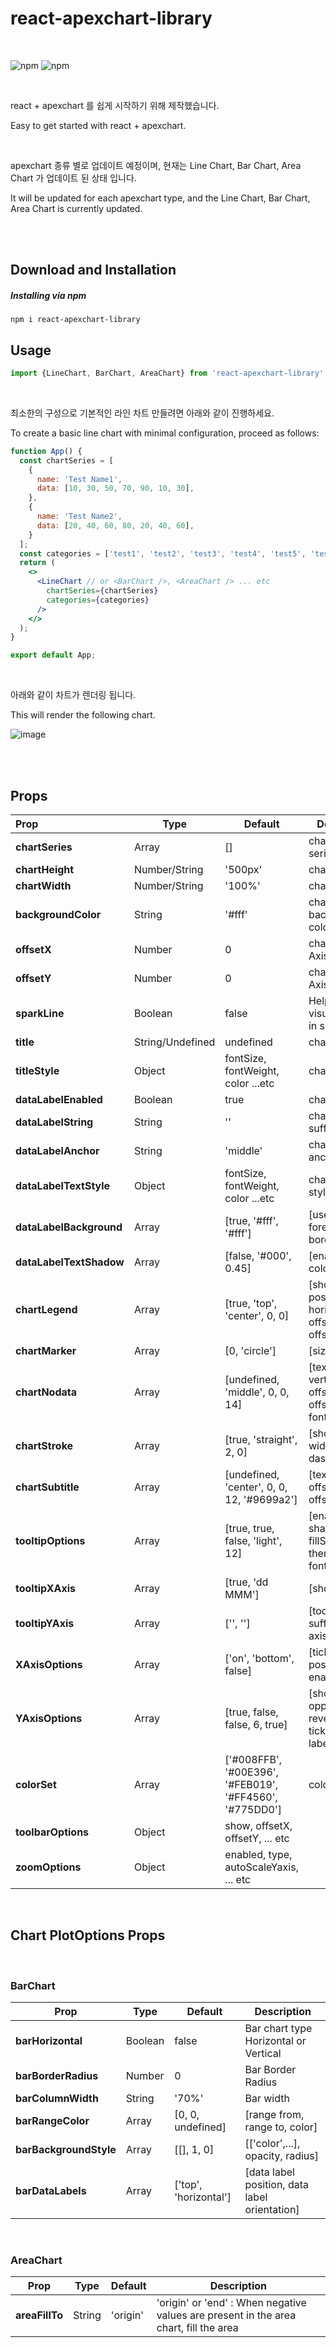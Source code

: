 # react-apexchart-library


<br>

![npm](https://img.shields.io/npm/dt/react-apexchart-library)
![npm](https://img.shields.io/npm/v/react-apexchart-library)

<br>

react + apexchart 를 쉽게 시작하기 위해 제작했습니다.

Easy to get started with react + apexchart.

<br>

apexchart 종류 별로 업데이트 예정이며, 현재는 Line Chart, Bar Chart, Area Chart 가 업데이트 된 상태 입니다.

It will be updated for each apexchart type, and the Line Chart, Bar Chart, Area Chart is currently updated.

<br>
<br>

## Download and Installation

##### Installing via npm

```
npm i react-apexchart-library
```

## Usage

```jsx
import {LineChart, BarChart, AreaChart} from 'react-apexchart-library'
```


<br>


최소한의 구성으로 기본적인 라인 차트 만들려면 아래와 같이 진행하세요. 

To create a basic line chart with minimal configuration, proceed as follows:

```jsx
function App() {
  const chartSeries = [
    {
      name: 'Test Name1',
      data: [10, 30, 50, 70, 90, 10, 30],
    },
    {
      name: 'Test Name2',
      data: [20, 40, 60, 80, 20, 40, 60],
    }
  ];
  const categories = ['test1', 'test2', 'test3', 'test4', 'test5', 'test6', 'test7'];
  return (
    <>
      <LineChart // or <BarChart />, <AreaChart /> ... etc
        chartSeries={chartSeries}
        categories={categories}
      />
    </>
  );
}

export default App;
```

<br>


아래와 같이 차트가 렌더링 됩니다.

This will render the following chart.

![image](https://user-images.githubusercontent.com/59306143/175777172-2c8a87ad-78e0-4bca-a5a7-3dabeadfef0e.png)

<br>
<br>

## Props

| Prop                    | Type             | Default                                                 | Description                                         |
| :---------------------- | ---------------- | ------------------------------------------------------- | --------------------------------------------------- |
| **chartSeries**         | Array            | []                                                      | chart data series                                   |
| **chartHeight**         | Number/String    | '500px'                                                 | chart height                                        |
| **chartWidth**          | Number/String    | '100%'                                                  | chart width                                         |
| **backgroundColor**     | String           | '#fff'                                                  | chart background color                              |
| **offsetX**             | Number           | 0                                                       | chart offset X Axis                                 |
| **offsetY**             | Number           | 0                                                       | chart offset Y Axis                                 |
| **sparkLine**           | Boolean          | false                                                   | Helps to visualize data in small areas              |
| **title**               | String/Undefined | undefined                                               | chart title                                         |
| **titleStyle**          | Object           | fontSize, fontWeight, color ...etc                      | chart title style                                   |
| **dataLabelEnabled**    | Boolean          | true                                                    | chart label                                         |
| **dataLabelString**     | String           | ''                                                      | chart label suffix                                  |
| **dataLabelAnchor**     | String           | 'middle'                                                | chart label anchor position                         |
| **dataLabelTextStyle**  | Object           | fontSize, fontWeight, color ...etc                      | chart label style                                   |
| **dataLabelBackground** | Array            | [true, '#fff', '#fff']                                  | [used/unused, foreColor, borderColor]               |
| **dataLabelTextShadow** | Array            | [false, '#000', 0.45]                                   | [enabled, color, opacity]                           |
| **chartLegend**         | Array            | [true, 'top', 'center', 0, 0]                           | [show, position, horizontalAlign, offsetX, offsetY] |
| **chartMarker**         | Array            | [0, 'circle']                                           | [size, shape]                                       |
| **chartNodata**         | Array            | [undefined, 'middle', 0, 0, 14]                         | [text, verticalAlign, offsetX, offsetY, fontSize]   |
| **chartStroke**         | Array            | [true, 'straight', 2, 0]                                | [show, curve, width, dashArray]                     |
| **chartSubtitle**       | Array            | [undefined, 'center', 0, 0, 12, '#9699a2']              | [text, align, offsetX, offsetY, color]              |
| **tooltipOptions**      | Array            | [true, true, false, 'light', 12]                        | [enabled, shared, fillSeriesColor, theme, fontSize] |
| **tooltipXAxis**        | Array            | [true, 'dd MMM']                                        | [show, format]                                      |
| **tooltipYAxis**        | Array            | ['', '']                                                    | [tooltip y axis suffix, tooltip y axis title suffix]                             |
| **XAxisOptions**        | Array            | ['on', 'bottom', false]                                 | [tickPlacement, position, tooltip enabled]          |
| **YAxisOptions**        | Array            | [true, false, false, 6, true]                                 | [show, opposite, reversed, tickAmount, labels show]          |
| **colorSet**            | Array            | ['#008FFB', '#00E396', '#FEB019', '#FF4560', '#775DD0'] | color format                                        |
| **toolbarOptions**      | Object           | show, offsetX, offsetY, ... etc                         |                                                     |
| **zoomOptions**         | Object           | enabled, type, autoScaleYaxis, ... etc                  |                                                     |

<br>



## Chart PlotOptions Props

<br>

### BarChart

| Prop                   | Type    | Default               | Description                                   |
| ---------------------- | ------- | --------------------- | --------------------------------------------- |
| **barHorizontal**      | Boolean | false                 | Bar chart type Horizontal or Vertical         |
| **barBorderRadius**    | Number  | 0                     | Bar Border Radius                             |
| **barColumnWidth**     | String  | '70%'                 | Bar width                                     |
| **barRangeColor**      | Array   | [0, 0, undefined]     | [range from, range to, color]                 |
| **barBackgroundStyle** | Array   | [[], 1, 0]            | [['color',...], opacity, radius]              |
| **barDataLabels**      | Array   | ['top', 'horizontal'] | [data label position, data label orientation] |



<br>

### AreaChart

| Prop           | Type   | Default  | Description                                                  |
| -------------- | ------ | -------- | ------------------------------------------------------------ |
| **areaFillTo** | String | 'origin' | 'origin' or 'end' : When negative values are present in the area chart, fill the area |



<br>

